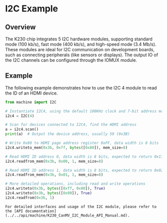 # I2C Example

## Overview

The K230 chip integrates 5 I2C hardware modules, supporting standard mode (100 kb/s), fast mode (400 kb/s), and high-speed mode (3.4 Mb/s). These modules are ideal for I2C communication on development boards, such as connecting peripherals (like sensors or displays). The output IO of the I2C channels can be configured through the IOMUX module.

## Example

The following example demonstrates how to use the I2C 4 module to read the ID of an HDMI device.

```python
from machine import I2C

# Instantiate I2C4, using the default 100KHz clock and 7-bit address mode
i2c4 = I2C(4)

# Scan for devices connected to I2C4, find the HDMI address
a = i2c4.scan()
print(a)  # Output the device address, usually 59 (0x3B)

# Write 0x80 to HDMI page address register 0xFF, data width is 8 bits
i2c4.writeto_mem(0x3b, 0xff, bytes([0x80]), mem_size=8)

# Read HDMI ID address 0, data width is 8 bits, expected to return 0x17
i2c4.readfrom_mem(0x3b, 0x00, 1, mem_size=8)

# Read HDMI ID address 1, data width is 8 bits, expected to return 0x02
i2c4.readfrom_mem(0x3b, 0x01, 1, mem_size=8)

# More detailed operations, including read and write operations
i2c4.writeto(0x3b, bytes([0xff, 0x80]), True)
i2c4.writeto(0x3b, bytes([0x00]), True)
i2c4.readfrom(0x3b, 1)
```

```{admonition} Tip
For detailed interfaces and usage of the I2C module, please refer to the [API documentation](../../api/machine/K230_CanMV_I2C_Module_API_Manual.md).
```
